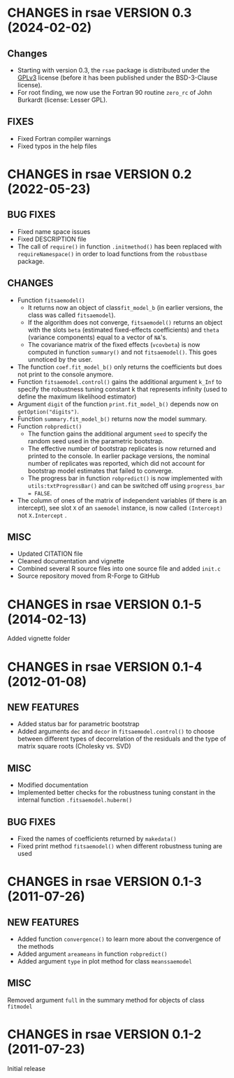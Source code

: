 # CHANGES in rsae VERSION 0.3 (2024-02-02)

## Changes

* Starting with version 0.3, the `rsae` package is distributed under the [GPLv3](https://www.r-project.org/Licenses/GPL-3) license (before it has been published under the BSD-3-Clause license).
* For root finding, we now use the Fortran 90 routine `zero_rc` of John Burkardt (license: Lesser GPL).

## FIXES

* Fixed Fortran compiler warnings
* Fixed typos in the help files

# CHANGES in rsae VERSION 0.2 (2022-05-23)

## BUG FIXES

* Fixed name space issues
* Fixed DESCRIPTION file
* The call of `require()` in function `.initmethod()` has been replaced with `requireNamespace()` in order to load functions from the `robustbase` package.

## CHANGES

* Function `fitsaemodel()`
    * It returns now an object of class`fit_model_b` (in earlier versions, the class was called `fitsaemodel`).
    * If the algorithm does not converge, `fitsaemodel()` returns an object with the slots `beta` (estimated fixed-effects coefficients) and `theta` (variance components) equal to a vector of `NA`'s.
    * The covariance matrix of the fixed effects (`vcovbeta`) is now computed in function `summary()` and not `fitsaemodel()`. This goes unnoticed by the user. 
* The  function `coef.fit_model_b()` only returns the coefficients but does not print to the console anymore. 
* Function `fitsaemodel.control()` gains the additional argument `k_Inf` to specify the robustness tuning constant k that represents infinity (used to define the maximum likelihood estimator)
* Argument `digit` of the function `print.fit_model_b()` depends now on `getOption("digits")`.
* Function `summary.fit_model_b()` returns now the model summary.
* Function `robpredict()` 
    * The function gains the additional argument `seed`  to specify the random seed used in the parametric bootstrap.
    * The effective number of bootstrap replicates is now returned and printed to the console. In earlier package versions, the nominal number of replicates was reported, which did not account for bootstrap model estimates that failed to converge. 
    * The progress bar in function `robpredict()` is now implemented with `utils:txtProgressBar()` and can be switched off using  `progress_bar = FALSE`.
* The column of ones of the matrix of independent variables (if there is an intercept), see slot `X` of an `saemodel` instance, is now called `(Intercept)` not `X.Intercept` .

## MISC

* Updated CITATION file
* Cleaned documentation and vignette
* Combined several R source files into one source file and added `init.c`
* Source repository moved from R-Forge to GitHub

# CHANGES in rsae VERSION 0.1-5 (2014-02-13)
Added vignette folder

# CHANGES in rsae VERSION 0.1-4 (2012-01-08)

## NEW FEATURES

* Added status bar for parametric bootstrap
* Added arguments `dec` and `decor` in `fitsaemodel.control()` to choose between different types of  decorrelation of the residuals and the type of matrix square roots (Cholesky vs. SVD)

## MISC

* Modified documentation
* Implemented better checks for the robustness tuning constant in the internal function `.fitsaemodel.huberm()`

## BUG FIXES

* Fixed the names of coefficients returned by `makedata()`
* Fixed print method `fitsaemodel()` when different robustness tuning are used

# CHANGES in rsae VERSION 0.1-3 (2011-07-26)

## NEW FEATURES

* Added function `convergence()` to learn more about the convergence of the methods
* Added argument `areameans` in function `robpredict()`
* Added argument `type` in plot method for class `meanssaemodel`

## MISC

Removed argument `full` in the summary method for objects of class `fitmodel`

# CHANGES in rsae VERSION 0.1-2 (2011-07-23)

Initial release
